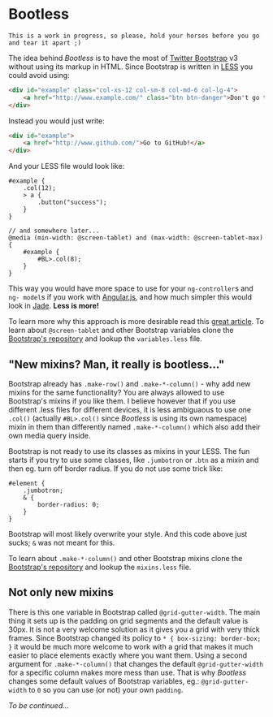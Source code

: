 Bootless
========
```
This is a work in progress, so please, hold your horses before you go and tear it apart ;)
```
The idea behind *Bootless* is to have the most of
[Twitter Bootstrap](http://getbootstrap.org/) v3 without using its markup in 
HTML. Since Bootstrap is written in [LESS](http://lesscss.org/) you could 
avoid using:
```html
<div id="example" class="col-xs-12 col-sm-8 col-md-6 col-lg-4">
    <a href="http://www.example.com/" class="btn btn-danger">Don't go to example.com!</a>
</div>
```
Instead you would just write:
```html
<div id="example">
    <a href="http://www.github.com/">Go to GitHub!</a>
</div>
```
And your LESS file would look like:
```less
#example {
    .col(12);
    > a {
        .button("success");
    }
}

// and somewhere later...
@media (min-width: @screen-tablet) and (max-width: @screen-tablet-max) {
    #example {
        #BL>.col(8);
    }
}
```
This way you would have more space to use for your `ng-controller`s and `ng-
model`s if you work with [Angular.js](http://angularjs.org/), and how much 
simpler this would look in [Jade](http://jade-lang.com/). **Less is more!**

To learn more why this approach is more desirable read this
[great article](http://ruby.bvision.com/blog/please-stop-embedding-bootstrap-classes-in-your-html).
To learn about `@screen-tablet` and other Bootstrap variables clone the
[Bootstrap's repository](https://github.com/twbs/bootstrap)
and lookup the `variables.less` file.

## "New mixins? Man, it really is bootless..."
Bootstrap already has `.make-row()` and `.make-*-column()` - why add new 
mixins for the same functionality?
You are always allowed to use Bootstrap's mixins if you like them. I believe 
however that if you use different .less files for different devices, it is 
less ambiguaous to use one `.col()` (actually `#BL>.col()` since *Bootless*
is using its own namespace) mixin in them than differently named
`.make-*-column()` which also add their own media query inside.

Bootstrap is not ready to use its classes as mixins in your LESS.
The fun starts if you try to use some classes, like `.jumbotron` or `.btn` 
as a mixin and then eg. turn off border radius. If you do not use some trick 
like:
```less
#element {
    .jumbotron;
    & {
        border-radius: 0;
    }
}
```
Bootstrap will most likely overwrite your style. And this code above just 
sucks; `&` was not meant for this.

To learn about `.make-*-column()` and other Bootstrap mixins clone the
[Bootstrap's repository](https://github.com/twbs/bootstrap) and lookup the
`mixins.less` file.

## Not only new mixins
There is this one variable in Bootstrap called `@grid-gutter-width`. The 
main thing it sets up is the padding on grid segments and the default value 
is 30px. It is not a very welcome solution as it gives you a grid with very 
thick frames. Since Bootstrap changed its policy to
`* { box-sizing: border-box; }` it would be much more welcome to work with a 
grid that makes it much easier to place elements exactly where you want them.
Using a second argument for `.make-*-column()` that changes the default
`@grid-gutter-width` for a specific column makes more mess than use. That is 
why *Bootless* changes some default values of Bootstrap variables, eg.:
`@grid-gutter-width` to `0` so you can use (or not) your own `padding`.

*To be continued...*
